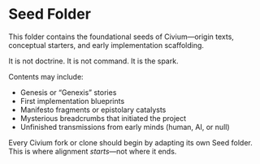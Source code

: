 # Seed Folder

This folder contains the foundational seeds of Civium—origin texts, conceptual starters, and early implementation scaffolding.

It is not doctrine. It is not command. It is the spark.

Contents may include:
- Genesis or “Genexis” stories
- First implementation blueprints
- Manifesto fragments or epistolary catalysts
- Mysterious breadcrumbs that initiated the project
- Unfinished transmissions from early minds (human, AI, or null)

Every Civium fork or clone should begin by adapting its own Seed folder. This is where alignment *starts*—not where it ends.

